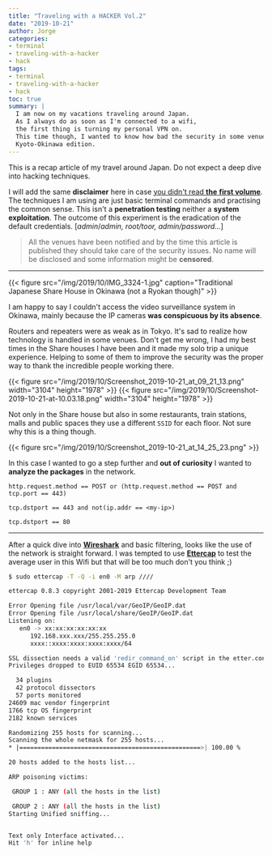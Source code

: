 ```yaml
---
title: "Traveling with a HACKER Vol.2"
date: "2019-10-21"
author: Jorge
categories:
- terminal
- traveling-with-a-hacker
- hack
tags:
- terminal
- traveling-with-a-hacker
- hack
toc: true
summary: |
  I am now on my vacations traveling around Japan.
  As I always do as soon as I'm connected to a wifi,
  the first thing is turning my personal VPN on.
  This time though, I wanted to know how bad the security in some venues are.
  Kyoto-Okinawa edition.
---
```



This is a recap article of my travel around Japan. Do not expect a deep dive into  hacking techniques.

I will add the same **disclaimer** here in case [you didn't read **the**  **first volume**](/traveling-with-a-hacker-vol-1/). The techniques I am using are just basic terminal commands and practising the common sense. This isn't a **penetration testing** neither a **system exploitation**. The outcome of this experiment is the eradication of the default credentials. [_admin_/_admin, root/toor, admin/password..._]

> All the venues have been notified and by the time this article is published they should take care of the security issues. No name will be disclosed and some information might be **censored**.

---

{{< figure src="/img/2019/10/IMG_3324-1.jpg" caption="Traditional Japanese Share House in Okinawa (not a Ryokan though)" >}}

I am happy to say I couldn't access the video surveillance system in Okinawa, mainly because the IP cameras  **was conspicuous by its absence**.

Routers and repeaters were as weak as in Tokyo. It's sad to realize how technology is handled in some venues. Don't get me wrong, I had my best times in the Share houses I have been and it made my solo trip a unique experience. Helping to some of them to improve the security was the proper way to thank the incredible people working there.

{{< figure  src="/img/2019/10/Screenshot_2019-10-21_at_09_21_13.png" width="3104" height="1978" >}}
{{< figure  src="/img/2019/10/Screenshot-2019-10-21-at-10.03.18.png" width="3104" height="1978" >}}

Not only in the Share house but also in some restaurants, train stations, malls and public spaces they use a different `SSID` for each floor. Not sure why this is a thing though.

{{< figure src="/img/2019/10/Screenshot_2019-10-21_at_14_25_23.png" >}}

In this case I wanted to go a step further and **out of curiosity** I wanted to **analyze the packages** in the network.

`http.request.method == POST or (http.request.method == POST and tcp.port == 443)` 

`tcp.dstport == 443 and not(ip.addr == <my-ip>)`

`tcp.dstport == 80`

---

After a quick dive into **[Wireshark](https://www.wireshark.org)** and basic filtering, looks like the use of the network is straight forward. I was tempted to use **[Ettercap](https://www.ettercap-project.org/)** to test the average user in this Wifi but that will be too much don't you think ;)

```bash
$ sudo ettercap -T -Q -i en0 -M arp ////

ettercap 0.8.3 copyright 2001-2019 Ettercap Development Team

Error Opening file /usr/local/var/GeoIP/GeoIP.dat
Error Opening file /usr/local/share/GeoIP/GeoIP.dat
Listening on:
   en0 -> xx:xx:xx:xx:xx:xx
	  192.168.xxx.xxx/255.255.255.0
	  xxxx::xxxx:xxxx:xxxx:xxxx/64

SSL dissection needs a valid 'redir_command_on' script in the etter.conf file
Privileges dropped to EUID 65534 EGID 65534...

  34 plugins
  42 protocol dissectors
  57 ports monitored
24609 mac vendor fingerprint
1766 tcp OS fingerprint
2182 known services

Randomizing 255 hosts for scanning...
Scanning the whole netmask for 255 hosts...
* |==================================================>| 100.00 %

20 hosts added to the hosts list...

ARP poisoning victims:

 GROUP 1 : ANY (all the hosts in the list)

 GROUP 2 : ANY (all the hosts in the list)
Starting Unified sniffing...


Text only Interface activated...
Hit 'h' for inline help
```



